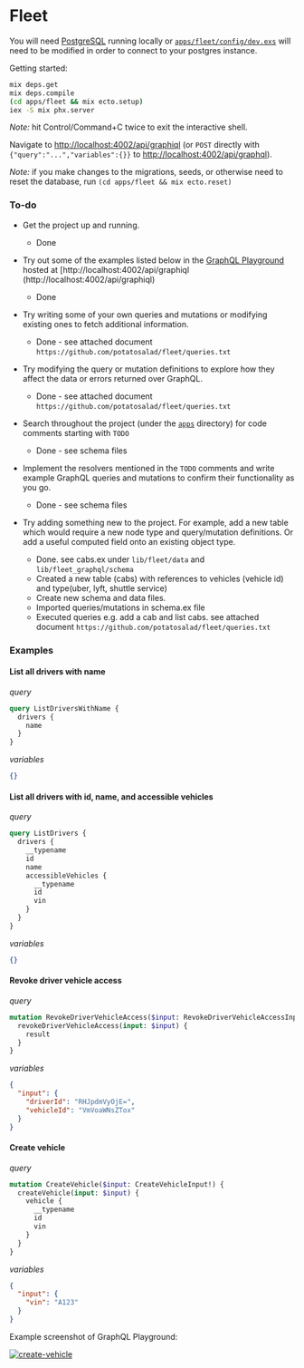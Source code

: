 # Fleet

You will need [PostgreSQL](https://www.postgresql.org/) running locally or [`apps/fleet/config/dev.exs`](https://github.com/potatosalad/fleet/blob/master/apps/fleet/config/dev.exs) will need to be modified in order to connect to your postgres instance.

Getting started:

```bash
mix deps.get
mix deps.compile
(cd apps/fleet && mix ecto.setup)
iex -S mix phx.server
```

_Note:_ hit Control/Command+C twice to exit the interactive shell.

Navigate to [http://localhost:4002/api/graphiql](http://localhost:4002/api/graphiql) (or `POST` directly with `{"query":"...","variables":{}}` to [http://localhost:4002/api/graphql](http://localhost:4002/api/graphql)).

_Note:_ if you make changes to the migrations, seeds, or otherwise need to reset the database, run `(cd apps/fleet && mix ecto.reset)`

### To-do

* Get the project up and running.
  * Done

* Try out some of the examples listed below in the [GraphQL Playground](https://github.com/prisma/graphql-playground) hosted at [http://localhost:4002/api/graphiql (http://localhost:4002/api/graphiql)
  * Done
* Try writing some of your own queries and mutations or modifying existing ones to fetch additional information.
  * Done - see attached document ```https://github.com/potatosalad/fleet/queries.txt```
* Try modifying the query or mutation definitions to explore how they affect the data or errors returned over GraphQL.
  * Done - see attached document ```https://github.com/potatosalad/fleet/queries.txt```
* Search throughout the project (under the [`apps`](https://github.com/potatosalad/fleet/tree/master/apps) 
directory) for code comments starting with `TODO`
  * Done - see schema files
* Implement the resolvers mentioned in the `TODO` comments and write example GraphQL queries and mutations to confirm their functionality as you go.
  * Done - see schema files 
* Try adding something new to the project.  For example, add a new table which would require a new node type and query/mutation definitions.  Or add a useful computed field onto an existing object type.
  * Done. see cabs.ex under ```lib/fleet/data``` and ```lib/fleet_graphql/schema```
  * Created a new table (cabs) with references to vehicles (vehicle id) and type(uber, lyft, shuttle service)
  * Create new schema and data files. 
  * Imported queries/mutations in schema.ex file
  * Executed queries e.g. add a cab and list cabs. see attached document ```https://github.com/potatosalad/fleet/queries.txt```


### Examples

#### List all drivers with name

_query_

```graphql
query ListDriversWithName {
  drivers {
    name
  }
}
```

_variables_

```json
{}
```

#### List all drivers with id, name, and accessible vehicles

_query_

```graphql
query ListDrivers {
  drivers {
    __typename
    id
    name
    accessibleVehicles {
      __typename
      id
      vin
    }
  }
}
```

_variables_

```json
{}
```

#### Revoke driver vehicle access

_query_

```graphql
mutation RevokeDriverVehicleAccess($input: RevokeDriverVehicleAccessInput!) {
  revokeDriverVehicleAccess(input: $input) {
    result
  }
}
```

_variables_

```json
{
  "input": {
    "driverId": "RHJpdmVyOjE=",
    "vehicleId": "VmVoaWNsZTox"
  }
}
```

#### Create vehicle

_query_

```graphql
mutation CreateVehicle($input: CreateVehicleInput!) {
  createVehicle(input: $input) {
    vehicle {
      __typename
      id
      vin
    }
  }
}
```

_variables_

```json
{
  "input": {
    "vin": "A123"
  }
}
```

Example screenshot of GraphQL Playground:

[![create-vehicle](docs/create-vehicle.png)](docs/create-vehicle.png)

